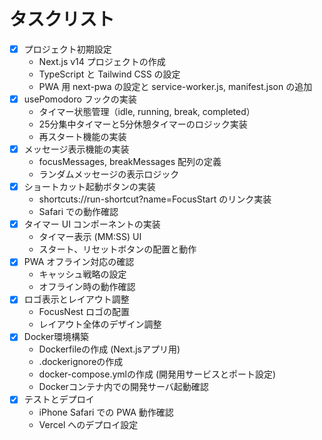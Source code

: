 # タスクリスト

- [x] プロジェクト初期設定
  - Next.js v14 プロジェクトの作成
  - TypeScript と Tailwind CSS の設定
  - PWA 用 next-pwa の設定と service-worker.js, manifest.json の追加
- [x] usePomodoro フックの実装
  - タイマー状態管理（idle, running, break, completed）
  - 25分集中タイマーと5分休憩タイマーのロジック実装
  - 再スタート機能の実装
- [x] メッセージ表示機能の実装
  - focusMessages, breakMessages 配列の定義
  - ランダムメッセージの表示ロジック
- [x] ショートカット起動ボタンの実装
  - shortcuts://run-shortcut?name=FocusStart のリンク実装
  - Safari での動作確認
- [x] タイマー UI コンポーネントの実装
  - タイマー表示 (MM:SS) UI
  - スタート、リセットボタンの配置と動作
- [x] PWA オフライン対応の確認
  - キャッシュ戦略の設定
  - オフライン時の動作確認
- [x] ロゴ表示とレイアウト調整
  - FocusNest ロゴの配置
  - レイアウト全体のデザイン調整
- [x] Docker環境構築
  - Dockerfileの作成 (Next.jsアプリ用)
  - .dockerignoreの作成
  - docker-compose.ymlの作成 (開発用サービスとポート設定)
  - Dockerコンテナ内での開発サーバ起動確認
- [x] テストとデプロイ
  - iPhone Safari での PWA 動作確認
  - Vercel へのデプロイ設定 